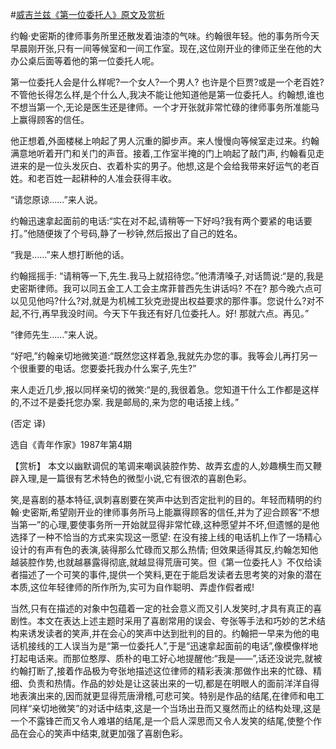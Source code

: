 #[威吉兰兹《第一位委托人》原文及赏析](https://www.vrrw.net/wx/15528.html)

约翰·史密斯的律师事务所里还散发着油漆的气味。约翰很年轻。他的事务所今天早晨刚开张,只有一间等候室和一间工作室。现在,这位刚开业的律师正坐在他的大办公桌后面等着他的第一位委托人呢。

第一位委托人会是什么样呢?一个女人?一个男人? 也许是个巨贾?或是一个老百姓? 不管他长得怎么样,是个什么人,我决不能让他知道他是第一位委托人。约翰想,谁也不想当第一个,无论是医生还是律师。一个才开张就非常忙碌的律师事务所准能马上赢得顾客的信任。

他正想着,外面楼梯上响起了男人沉重的脚步声。来人慢慢向等候室走过来。约翰满意地听着开门和关门的声音。接着,工作室半掩的门上响起了敲门声, 约翰看见走进来的是一位头发灰白、衣着朴实的男子。他想,这是个会给我带来好运气的老百姓。和老百姓一起耕种的人准会获得丰收。

“请您原谅……”来人说。

约翰迅速拿起面前的电话:“实在对不起,请稍等一下好吗?我有两个要紧的电话要打。”他随便拨了个号码,静了一秒钟,然后报出了自己的姓名。

“我是……”来人想打断他的话。

约翰摇摇手: “请稍等一下,先生.我马上就招待您。”他清清嗓子,对话筒说:“是的,我是史密斯律师。我可以同五金工人工会主席菲普西先生讲话吗? 不在? 那今晚六点可以见见他吗?什么?对,就是为机械工狄克逊提出权益要求的那件事。您说什么?对不起,不行,再早我没时间。今天下午我还有好几位委托人。好! 那就六点。再见。”

“律师先生……”来人说。

“好吧,”约翰亲切地微笑道:“既然您这样着急,我就先办您的事。我等会儿再打另一个很重要的电话。您要委托我办什么案子,先生?”

来人走近几步,报以同样亲切的微笑:“是的,我很着急。您知道干什么工作都是这样的,不过不是委托您办案. 我是邮局的,来为您的电话接上线。”

(否定 译)

选自《青年作家》1987年第4期



【赏析】 本文以幽默调侃的笔调来嘲讽装腔作势、故弄玄虚的人,妙趣横生而又鞭辟入理,是一篇很有艺术特色的微型小说,它有很浓的喜剧色彩。

笑,是喜剧的基本特征,讽刺喜剧要在笑声中达到否定批判的目的。年轻而精明的约翰·史密斯,希望刚开业的律师事务所马上能赢得顾客的信任,并为了迎合顾客“不想当第一”的心理,要使事务所一开始就显得非常忙碌,这种愿望并不坏,但遗憾的是他选择了一种不恰当的方式来实现这一愿望: 在没有接上线的电话机上作了一场精心设计的有声有色的表演,装得那么忙碌而又那么热情; 但效果适得其反,约翰怎知他越装腔作势,也就越暴露得彻底,就越显得荒唐可笑。但《第一位委托人》不仅给读者描述了一个可笑的事件,提供一个笑料,更在于能启发读者去思考笑的对象的潜在本质,这位年轻律师的所作所为,实可为自作聪明、弄虚作假者戒!

当然,只有在描述的对象中包蕴着一定的社会意义而又引人发笑时,才具有真正的喜剧性。本文在表达上述主题时采用了喜剧常用的误会、夸张等手法和巧妙的艺术结构来诱发读者的笑声,并在会心的笑声中达到批判的目的。约翰把一早来为他的电话机接线的工人误当为是“第一位委托人”,于是“迅速拿起面前的电话”,像模像样地打起电话来。而那位憨厚、质朴的电工好心地提醒他:“我是——”,话还没说完,就被约翰打断了,接着作品极为夸张地描述这位律师的精彩表演:那做作出来的忙碌、精细、负责和热情。作品的妙处是让这装出来的一切,都是在明眼人的面前洋洋自得地表演出来的,因而就更显得荒唐滑稽,可悲可笑。特别是作品的结尾,在律师和电工同样“亲切地微笑”的对话中结束,这是一个当场出丑而又戛然而止的结构处理,这是一个不露锋芒而又令人难堪的结尾,是一个启人深思而又令人发笑的结尾,使整个作品在会心的笑声中结束,就更加强了喜剧色彩。

